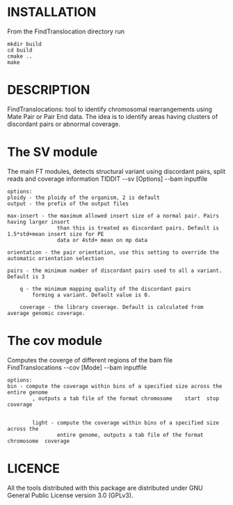 INSTALLATION
==============

From the FindTranslocation directory run
```
mkdir build
cd build
cmake ..
make
```

DESCRIPTION
==============
FindTranslocations: tool to identify  chromosomal rearrangements using Mate Pair or Pair End data. The idea is to identify areas having clusters of discordant pairs or abnormal coverage.

The SV module
=============
The main FT modules, detects structural variant using discordant pairs, split reads and coverage information
    TIDDIT --sv [Options] --bam inputfile 

    options:
    ploidy - the ploidy of the organism, 2 is default
    output - the prefix of the output files
        
    max-insert - the maximum allowed insert size of a normal pair. Pairs having larger insert 
                    than this is treated as discordant pairs. Default is 1.5*std+mean insert size for PE 
                    data or 4std+ mean on mp data
                        
    orientation - the pair orientation, use this setting to override the automatic orientation selection
            
    pairs - the minimum number of discordant pairs used to all a variant. Default is 3
            
        q - the minimum mapping quality of the discordant pairs 
            forming a variant. Default value is 0.
                                        
        coverage - the library coverage. Default is calculated from average genomic coverage.

The cov module
==============
Computes the coverge of different regions of the bam file
    FindTranslocations --cov [Mode] --bam inputfile
    
    options:
    bin - compute the coverage within bins of a specified size across the entire genome
            , outputs a tab file of the format chromosome    start  stop coverage
            
            
            light - compute the coverage within bins of a specified size across the 
                    entire genome, outputs a tab file of the format chromosome  coverage
            

LICENCE
==============
All the tools distributed with this package are distributed under GNU General Public License version 3.0 (GPLv3). 



